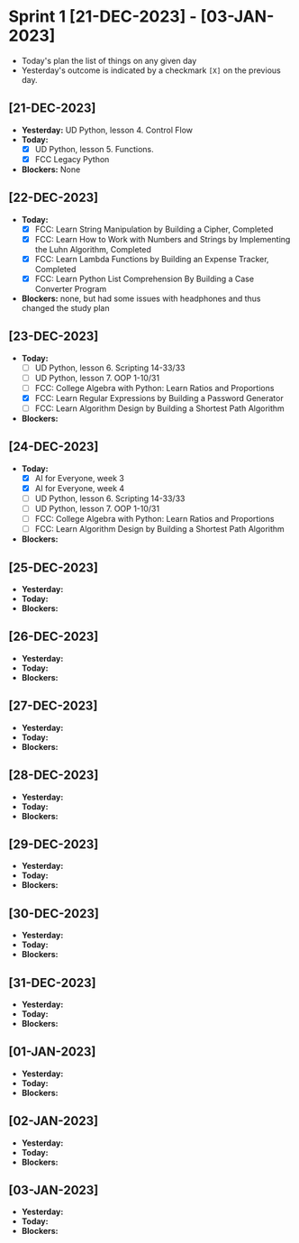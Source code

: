 # Sprint 1 [21-DEC-2023] - [03-JAN-2023]

* Today's plan the list of things on any given day
* Yesterday's outcome is indicated by a checkmark `[X]` on the previous day.


## [21-DEC-2023]

* **Yesterday:** UD Python, lesson 4. Control Flow
* **Today:**
  * [X] UD Python, lesson 5. Functions.
  * [X] FCC Legacy Python
* **Blockers:** None

## [22-DEC-2023]

* **Today:**
  * [X] FCC: Learn String Manipulation by Building a Cipher, Completed
  * [X] FCC: Learn How to Work with Numbers and Strings by Implementing the Luhn Algorithm, Completed
  * [X] FCC: Learn Lambda Functions by Building an Expense Tracker, Completed
  * [X] FCC: Learn Python List Comprehension By Building a Case Converter Program
* **Blockers:** none, but had some issues with headphones and thus changed the study plan

## [23-DEC-2023]

* **Today:**
  * [ ] UD Python, lesson 6. Scripting 14-33/33
  * [ ] UD Python, lesson 7. OOP 1-10/31
  * [ ] FCC: College Algebra with Python: Learn Ratios and Proportions
  * [X] FCC: Learn Regular Expressions by Building a Password Generator
  * [ ] FCC: Learn Algorithm Design by Building a Shortest Path Algorithm
* **Blockers:**

## [24-DEC-2023]

* **Today:**
  * [X] AI for Everyone, week 3
  * [X] AI for Everyone, week 4
  * [ ] UD Python, lesson 6. Scripting 14-33/33
  * [ ] UD Python, lesson 7. OOP 1-10/31
  * [ ] FCC: College Algebra with Python: Learn Ratios and Proportions
  * [ ] FCC: Learn Algorithm Design by Building a Shortest Path Algorithm
* **Blockers:**

## [25-DEC-2023]

* **Yesterday:**
* **Today:**
* **Blockers:**

## [26-DEC-2023]

* **Yesterday:**
* **Today:**
* **Blockers:**

## [27-DEC-2023]

* **Yesterday:**
* **Today:**
* **Blockers:**

## [28-DEC-2023]

* **Yesterday:**
* **Today:**
* **Blockers:**

## [29-DEC-2023]

* **Yesterday:**
* **Today:**
* **Blockers:**

## [30-DEC-2023]

* **Yesterday:**
* **Today:**
* **Blockers:**

## [31-DEC-2023]

* **Yesterday:**
* **Today:**
* **Blockers:**

## [01-JAN-2023]

* **Yesterday:**
* **Today:**
* **Blockers:**

## [02-JAN-2023]

* **Yesterday:**
* **Today:**
* **Blockers:**

## [03-JAN-2023]

* **Yesterday:**
* **Today:**
* **Blockers:**
